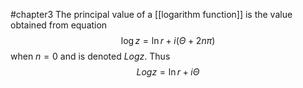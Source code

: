 #chapter3 
The principal value of a [[logarithm function]] is the value obtained from equation $$\log z = \ln r + i (\Theta + 2n\pi ) $$when $n = 0$ and is denoted $Log z$. Thus $$Log z = \ln r + i\Theta$$